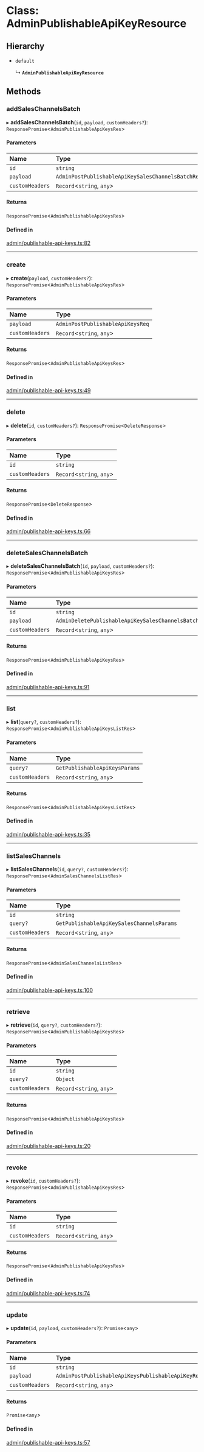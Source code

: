 # Class: AdminPublishableApiKeyResource

## Hierarchy

- `default`

  ↳ **`AdminPublishableApiKeyResource`**

## Methods

### addSalesChannelsBatch

▸ **addSalesChannelsBatch**(`id`, `payload`, `customHeaders?`): `ResponsePromise`<`AdminPublishableApiKeysRes`\>

#### Parameters

| Name | Type |
| :------ | :------ |
| `id` | `string` |
| `payload` | `AdminPostPublishableApiKeySalesChannelsBatchReq` |
| `customHeaders` | `Record`<`string`, `any`\> |

#### Returns

`ResponsePromise`<`AdminPublishableApiKeysRes`\>

#### Defined in

[admin/publishable-api-keys.ts:82](https://github.com/medusajs/medusa/blob/33df8122b/packages/medusa-js/src/resources/admin/publishable-api-keys.ts#L82)

___

### create

▸ **create**(`payload`, `customHeaders?`): `ResponsePromise`<`AdminPublishableApiKeysRes`\>

#### Parameters

| Name | Type |
| :------ | :------ |
| `payload` | `AdminPostPublishableApiKeysReq` |
| `customHeaders` | `Record`<`string`, `any`\> |

#### Returns

`ResponsePromise`<`AdminPublishableApiKeysRes`\>

#### Defined in

[admin/publishable-api-keys.ts:49](https://github.com/medusajs/medusa/blob/33df8122b/packages/medusa-js/src/resources/admin/publishable-api-keys.ts#L49)

___

### delete

▸ **delete**(`id`, `customHeaders?`): `ResponsePromise`<`DeleteResponse`\>

#### Parameters

| Name | Type |
| :------ | :------ |
| `id` | `string` |
| `customHeaders` | `Record`<`string`, `any`\> |

#### Returns

`ResponsePromise`<`DeleteResponse`\>

#### Defined in

[admin/publishable-api-keys.ts:66](https://github.com/medusajs/medusa/blob/33df8122b/packages/medusa-js/src/resources/admin/publishable-api-keys.ts#L66)

___

### deleteSalesChannelsBatch

▸ **deleteSalesChannelsBatch**(`id`, `payload`, `customHeaders?`): `ResponsePromise`<`AdminPublishableApiKeysRes`\>

#### Parameters

| Name | Type |
| :------ | :------ |
| `id` | `string` |
| `payload` | `AdminDeletePublishableApiKeySalesChannelsBatchReq` |
| `customHeaders` | `Record`<`string`, `any`\> |

#### Returns

`ResponsePromise`<`AdminPublishableApiKeysRes`\>

#### Defined in

[admin/publishable-api-keys.ts:91](https://github.com/medusajs/medusa/blob/33df8122b/packages/medusa-js/src/resources/admin/publishable-api-keys.ts#L91)

___

### list

▸ **list**(`query?`, `customHeaders?`): `ResponsePromise`<`AdminPublishableApiKeysListRes`\>

#### Parameters

| Name | Type |
| :------ | :------ |
| `query?` | `GetPublishableApiKeysParams` |
| `customHeaders` | `Record`<`string`, `any`\> |

#### Returns

`ResponsePromise`<`AdminPublishableApiKeysListRes`\>

#### Defined in

[admin/publishable-api-keys.ts:35](https://github.com/medusajs/medusa/blob/33df8122b/packages/medusa-js/src/resources/admin/publishable-api-keys.ts#L35)

___

### listSalesChannels

▸ **listSalesChannels**(`id`, `query?`, `customHeaders?`): `ResponsePromise`<`AdminSalesChannelsListRes`\>

#### Parameters

| Name | Type |
| :------ | :------ |
| `id` | `string` |
| `query?` | `GetPublishableApiKeySalesChannelsParams` |
| `customHeaders` | `Record`<`string`, `any`\> |

#### Returns

`ResponsePromise`<`AdminSalesChannelsListRes`\>

#### Defined in

[admin/publishable-api-keys.ts:100](https://github.com/medusajs/medusa/blob/33df8122b/packages/medusa-js/src/resources/admin/publishable-api-keys.ts#L100)

___

### retrieve

▸ **retrieve**(`id`, `query?`, `customHeaders?`): `ResponsePromise`<`AdminPublishableApiKeysRes`\>

#### Parameters

| Name | Type |
| :------ | :------ |
| `id` | `string` |
| `query?` | `Object` |
| `customHeaders` | `Record`<`string`, `any`\> |

#### Returns

`ResponsePromise`<`AdminPublishableApiKeysRes`\>

#### Defined in

[admin/publishable-api-keys.ts:20](https://github.com/medusajs/medusa/blob/33df8122b/packages/medusa-js/src/resources/admin/publishable-api-keys.ts#L20)

___

### revoke

▸ **revoke**(`id`, `customHeaders?`): `ResponsePromise`<`AdminPublishableApiKeysRes`\>

#### Parameters

| Name | Type |
| :------ | :------ |
| `id` | `string` |
| `customHeaders` | `Record`<`string`, `any`\> |

#### Returns

`ResponsePromise`<`AdminPublishableApiKeysRes`\>

#### Defined in

[admin/publishable-api-keys.ts:74](https://github.com/medusajs/medusa/blob/33df8122b/packages/medusa-js/src/resources/admin/publishable-api-keys.ts#L74)

___

### update

▸ **update**(`id`, `payload`, `customHeaders?`): `Promise`<`any`\>

#### Parameters

| Name | Type |
| :------ | :------ |
| `id` | `string` |
| `payload` | `AdminPostPublishableApiKeysPublishableApiKeyReq` |
| `customHeaders` | `Record`<`string`, `any`\> |

#### Returns

`Promise`<`any`\>

#### Defined in

[admin/publishable-api-keys.ts:57](https://github.com/medusajs/medusa/blob/33df8122b/packages/medusa-js/src/resources/admin/publishable-api-keys.ts#L57)
